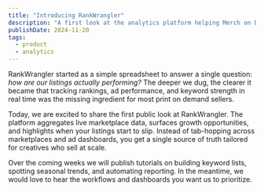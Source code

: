 ```yaml
---
title: "Introducing RankWrangler"
description: "A first look at the analytics platform helping Merch on Demand sellers stay ahead."
publishDate: 2024-11-20
tags:
  - product
  - analytics
---
```


RankWrangler started as a simple spreadsheet to answer a single question: *how are our listings actually performing?* The deeper we dug, the clearer it became that tracking rankings, ad performance, and keyword strength in real time was the missing ingredient for most print on demand sellers.

Today, we are excited to share the first public look at RankWrangler. The platform aggregates live marketplace data, surfaces growth opportunities, and highlights when your listings start to slip. Instead of tab-hopping across marketplaces and ad dashboards, you get a single source of truth tailored for creatives who sell at scale.

Over the coming weeks we will publish tutorials on building keyword lists, spotting seasonal trends, and automating reporting. In the meantime, we would love to hear the workflows and dashboards you want us to prioritize.
